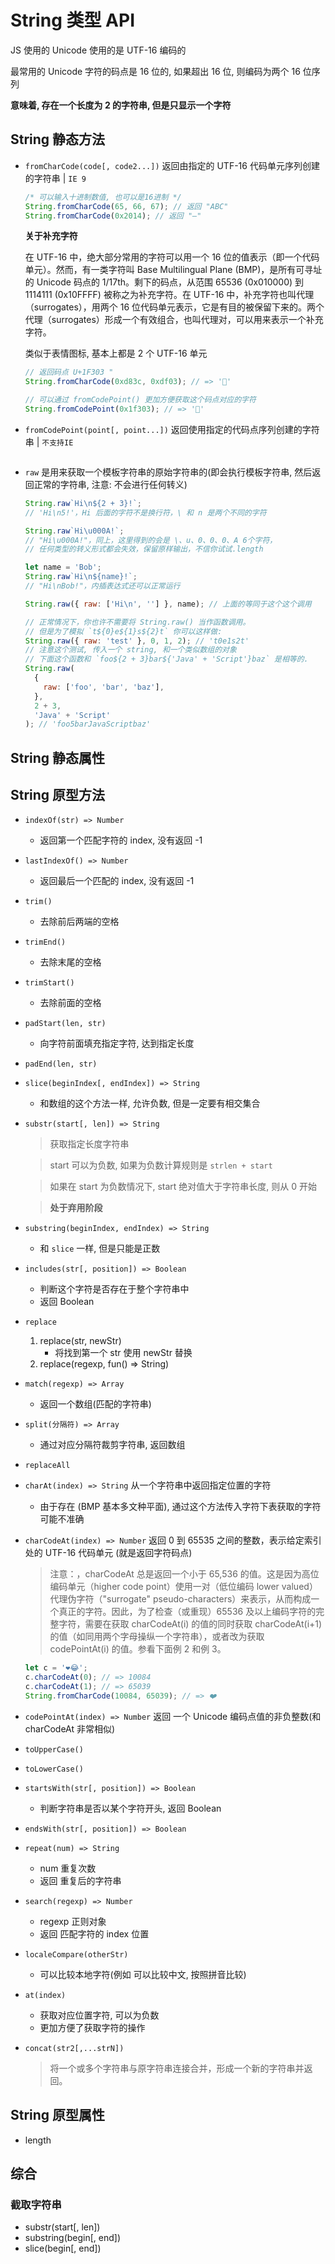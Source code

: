 <!--
 * @Author: your name
 * @Date: 2021-05-30 17:16:50
 * @LastEditTime: 2023-01-12 17:44:49
 * @LastEditors: huangyingli
 * @Description: In User Settings Edit
 * @FilePath: \my-code-base\JS\JS-API\数据类型\String-API.md
-->

# String 类型 API

JS 使用的 Unicode 使用的是 UTF-16 编码的

最常用的 Unicode 字符的码点是 16 位的, 如果超出 16 位, 则编码为两个 16 位序列

**意味着, 存在一个长度为 2 的字符串, 但是只显示一个字符**

## String 静态方法

- `fromCharCode(code[, code2...])` 返回由指定的 UTF-16 代码单元序列创建的字符串 | `IE 9`

  ```js
  /* 可以输入十进制数值, 也可以是16进制 */
  String.fromCharCode(65, 66, 67); // 返回 "ABC"
  String.fromCharCode(0x2014); // 返回 "—"
  ```

  **关于补充字符**

  在 UTF-16 中，绝大部分常用的字符可以用一个 16 位的值表示（即一个代码单元）。然而，有一类字符叫 Base Multilingual Plane (BMP)，是所有可寻址的 Unicode 码点的 1/17th。剩下的码点，从范围 65536 (0x010000) 到 1114111 (0x10FFFF) 被称之为补充字符。在 UTF-16 中，补充字符也叫代理（surrogates），用两个 16 位代码单元表示，它是有目的被保留下来的。两个代理（surrogates）形成一个有效组合，也叫代理对，可以用来表示一个补充字符。

  类似于表情图标, 基本上都是 2 个 UTF-16 单元

  ```js
  // 返回码点 U+1F303 "
  String.fromCharCode(0xd83c, 0xdf03); // => '🌃'

  // 可以通过 fromCodePoint() 更加方便获取这个码点对应的字符
  String.fromCodePoint(0x1f303); // => '🌃'
  ```

- `fromCodePoint(point[, point...])` 返回使用指定的代码点序列创建的字符串 | `不支持IE`

  ```js

  ```

- `raw` 是用来获取一个模板字符串的原始字符串的(即会执行模板字符串, 然后返回正常的字符串, 注意: 不会进行任何转义)

  ```js
  String.raw`Hi\n${2 + 3}!`;
  // 'Hi\n5!'，Hi 后面的字符不是换行符，\ 和 n 是两个不同的字符

  String.raw`Hi\u000A!`;
  // "Hi\u000A!"，同上，这里得到的会是 \、u、0、0、0、A 6个字符，
  // 任何类型的转义形式都会失效，保留原样输出，不信你试试.length

  let name = 'Bob';
  String.raw`Hi\n${name}!`;
  // "Hi\nBob!"，内插表达式还可以正常运行

  String.raw({ raw: ['Hi\n', ''] }, name); // 上面的等同于这个这个调用

  // 正常情况下，你也许不需要将 String.raw() 当作函数调用。
  // 但是为了模拟 `t${0}e${1}s${2}t` 你可以这样做:
  String.raw({ raw: 'test' }, 0, 1, 2); // 't0e1s2t'
  // 注意这个测试, 传入一个 string, 和一个类似数组的对象
  // 下面这个函数和 `foo${2 + 3}bar${'Java' + 'Script'}baz` 是相等的.
  String.raw(
    {
      raw: ['foo', 'bar', 'baz'],
    },
    2 + 3,
    'Java' + 'Script'
  ); // 'foo5barJavaScriptbaz'
  ```

## String 静态属性

## String 原型方法

- `indexOf(str) => Number`
  - 返回第一个匹配字符的 index, 没有返回 -1
- `lastIndexOf() => Number`
  - 返回最后一个匹配的 index, 没有返回 -1
- `trim()`
  - 去除前后两端的空格
- `trimEnd()`
  - 去除末尾的空格
- `trimStart()`
  - 去除前面的空格
- `padStart(len, str)`
  - 向字符前面填充指定字符, 达到指定长度
- `padEnd(len, str)`
- `slice(beginIndex[, endIndex]) => String`
  - 和数组的这个方法一样, 允许负数, 但是一定要有相交集合
- `substr(start[, len]) => String`

  > 获取指定长度字符串

  > start 可以为负数, 如果为负数计算规则是 `strlen + start`

  > 如果在 start 为负数情况下, start 绝对值大于字符串长度, 则从 0 开始

  > **处于弃用阶段**

- `substring(beginIndex, endIndex) => String`
  - 和 `slice` 一样, 但是只能是正数
- `includes(str[, position]) => Boolean`
  - 判断这个字符是否存在于整个字符串中
  - 返回 Boolean
- `replace`
  1. replace(str, newStr)
     - 将找到第一个 str 使用 newStr 替换
  2. replace(regexp, fun() => String)
- `match(regexp) => Array`
  - 返回一个数组(匹配的字符串)
- `split(分隔符) => Array`
  - 通过对应分隔符裁剪字符串, 返回数组
- `replaceAll`
- `charAt(index) => String` 从一个字符串中返回指定位置的字符
  - 由于存在 (BMP 基本多文种平面), 通过这个方法传入字符下表获取的字符可能不准确
- `charCodeAt(index) => Number` 返回 0 到 65535 之间的整数，表示给定索引处的 UTF-16 代码单元 (就是返回字符码点)
  > 注意：，charCodeAt 总是返回一个小于 65,536 的值。这是因为高位编码单元（higher code point）使用一对（低位编码 lower valued）代理伪字符（"surrogate" pseudo-characters）来表示，从而构成一个真正的字符。因此，为了检查（或重现）65536 及以上编码字符的完整字符，需要在获取 charCodeAt(i) 的值的同时获取 charCodeAt(i+1) 的值（如同用两个字母操纵一个字符串），或者改为获取 codePointAt(i) 的值。参看下面例 2 和例 3。
  ```js
  let c = '❤️😂';
  c.charCodeAt(0); // => 10084
  c.charCodeAt(1); // => 65039
  String.fromCharCode(10084, 65039); // => ❤️
  ```
- `codePointAt(index) => Number` 返回 一个 Unicode 编码点值的非负整数(和 charCodeAt 非常相似)
- `toUpperCase()`
- `toLowerCase()`
- `startsWith(str[, position]) => Boolean`
  - 判断字符串是否以某个字符开头, 返回 Boolean
- `endsWith(str[, position]) => Boolean`
- `repeat(num) => String`
  - num 重复次数
  - 返回 重复后的字符串
- `search(regexp) => Number`
  - regexp 正则对象
  - 返回 匹配字符的 index 位置
- `localeCompare(otherStr)`
  - 可以比较本地字符(例如 可以比较中文, 按照拼音比较)
- `at(index)`
  - 获取对应位置字符, 可以为负数
  - 更加方便了获取字符的操作
- `concat(str2[,...strN])`
  > 将一个或多个字符串与原字符串连接合并，形成一个新的字符串并返回。

## String 原型属性

- length

## 综合

### 截取字符串

- substr(start[, len])
- substring(begin[, end])
- slice(begin[, end])
